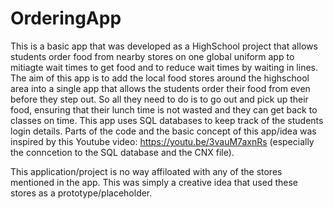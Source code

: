 # OrderingApp
This is a basic app that was developed as a HighSchool project that allows students order food from nearby stores on one global uniform app to mitiagte wait times to get food and to reduce wait times by waiting in lines. The aim of this app is to add the local food stores around the highschool area into a single app that allows the students order their food from even before they step out. So all they need to do is to go out and pick up their food, ensuring that their lunch time is not wasted and they can get back to classes on time. 
This app uses SQL databases to keep track of the students login details.
Parts of the code and the basic concept of this app/idea was inspired by this Youtube video: https://youtu.be/3vauM7axnRs (especially the conncetion to the SQL database and the CNX file). 


This application/project is no way affiloated with any of the stores mentioned in the app. This was simply a creative idea that used these stores as a
prototype/placeholder.
